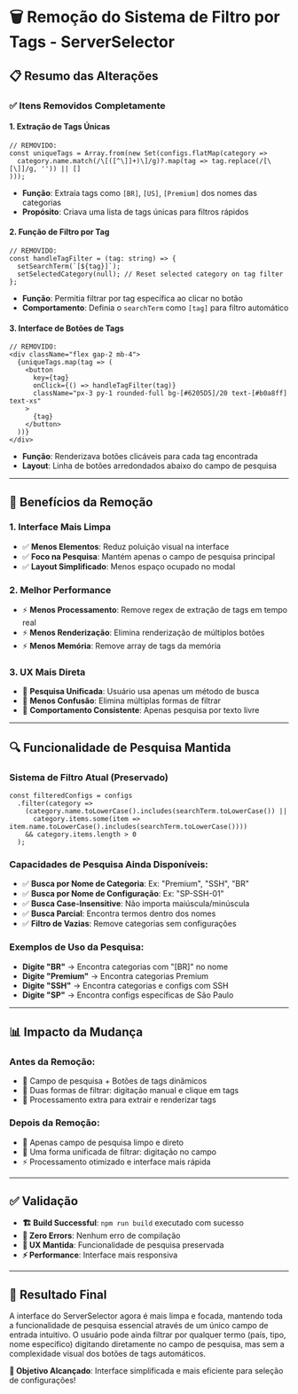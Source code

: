 # 🗑️ Remoção do Sistema de Filtro por Tags - ServerSelector

## 📋 **Resumo das Alterações**

### ✅ **Itens Removidos Completamente**

#### **1. Extração de Tags Únicas**
```tsx
// REMOVIDO:
const uniqueTags = Array.from(new Set(configs.flatMap(category => 
  category.name.match(/\[([^\]]+)\]/g)?.map(tag => tag.replace(/[\[\]]/g, '')) || []
)));
```
- **Função**: Extraía tags como `[BR]`, `[US]`, `[Premium]` dos nomes das categorias
- **Propósito**: Criava uma lista de tags únicas para filtros rápidos

#### **2. Função de Filtro por Tag**
```tsx
// REMOVIDO:
const handleTagFilter = (tag: string) => {
  setSearchTerm(`[${tag}]`);
  setSelectedCategory(null); // Reset selected category on tag filter
};
```
- **Função**: Permitia filtrar por tag específica ao clicar no botão
- **Comportamento**: Definia o `searchTerm` como `[tag]` para filtro automático

#### **3. Interface de Botões de Tags**
```tsx
// REMOVIDO:
<div className="flex gap-2 mb-4">
  {uniqueTags.map(tag => (
    <button
      key={tag}
      onClick={() => handleTagFilter(tag)}
      className="px-3 py-1 rounded-full bg-[#6205D5]/20 text-[#b0a8ff] text-xs"
    >
      {tag}
    </button>
  ))}
</div>
```
- **Função**: Renderizava botões clicáveis para cada tag encontrada
- **Layout**: Linha de botões arredondados abaixo do campo de pesquisa

---

## 🎯 **Benefícios da Remoção**

### **1. Interface Mais Limpa**
- ✅ **Menos Elementos**: Reduz poluição visual na interface
- ✅ **Foco na Pesquisa**: Mantém apenas o campo de pesquisa principal
- ✅ **Layout Simplificado**: Menos espaço ocupado no modal

### **2. Melhor Performance**
- ⚡ **Menos Processamento**: Remove regex de extração de tags em tempo real
- ⚡ **Menos Renderização**: Elimina renderização de múltiplos botões
- ⚡ **Menos Memória**: Remove array de tags da memória

### **3. UX Mais Direta**
- 🎯 **Pesquisa Unificada**: Usuário usa apenas um método de busca
- 🎯 **Menos Confusão**: Elimina múltiplas formas de filtrar
- 🎯 **Comportamento Consistente**: Apenas pesquisa por texto livre

---

## 🔍 **Funcionalidade de Pesquisa Mantida**

### **Sistema de Filtro Atual (Preservado)**
```tsx
const filteredConfigs = configs
  .filter(category =>
    (category.name.toLowerCase().includes(searchTerm.toLowerCase()) ||
      category.items.some(item => item.name.toLowerCase().includes(searchTerm.toLowerCase())))
    && category.items.length > 0
  );
```

### **Capacidades de Pesquisa Ainda Disponíveis:**
- ✅ **Busca por Nome de Categoria**: Ex: "Premium", "SSH", "BR"
- ✅ **Busca por Nome de Configuração**: Ex: "SP-SSH-01"
- ✅ **Busca Case-Insensitive**: Não importa maiúscula/minúscula
- ✅ **Busca Parcial**: Encontra termos dentro dos nomes
- ✅ **Filtro de Vazias**: Remove categorias sem configurações

### **Exemplos de Uso da Pesquisa:**
- **Digite "BR"** → Encontra categorias com "[BR]" no nome
- **Digite "Premium"** → Encontra categorias Premium
- **Digite "SSH"** → Encontra categorias e configs com SSH
- **Digite "SP"** → Encontra configs específicas de São Paulo

---

## 📊 **Impacto da Mudança**

### **Antes da Remoção:**
- 📍 Campo de pesquisa + Botões de tags dinâmicos
- 🔄 Duas formas de filtrar: digitação manual e clique em tags
- 🧮 Processamento extra para extrair e renderizar tags

### **Depois da Remoção:**
- 📍 Apenas campo de pesquisa limpo e direto
- 🔄 Uma forma unificada de filtrar: digitação no campo
- ⚡ Processamento otimizado e interface mais rápida

---

## ✅ **Validação**

- **🏗️ Build Successful**: `npm run build` executado com sucesso
- **🐛 Zero Errors**: Nenhum erro de compilação
- **📱 UX Mantida**: Funcionalidade de pesquisa preservada
- **⚡ Performance**: Interface mais responsiva

---

## 🚀 **Resultado Final**

A interface do ServerSelector agora é mais limpa e focada, mantendo toda a funcionalidade de pesquisa essencial através de um único campo de entrada intuitivo. O usuário pode ainda filtrar por qualquer termo (país, tipo, nome específico) digitando diretamente no campo de pesquisa, mas sem a complexidade visual dos botões de tags automáticos.

**🎯 Objetivo Alcançado**: Interface simplificada e mais eficiente para seleção de configurações!
